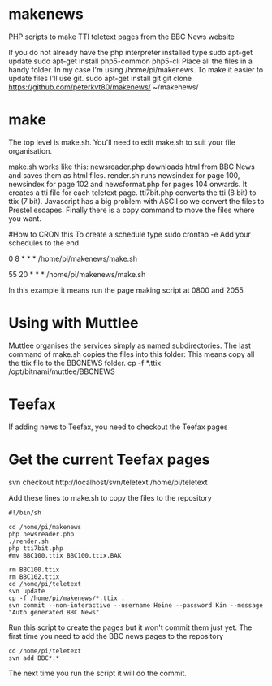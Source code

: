 # makenews
PHP scripts to make TTI teletext pages from the BBC News website

If you do not already have the php interpreter installed type
sudo apt-get update
sudo apt-get install php5-common php5-cli
Place all the files in a handy folder. In my case I'm using /home/pi/makenews.
To make it easier to update files I'll use git.
sudo apt-get install git
git clone https://github.com/peterkvt80/makenews/ ~/makenews/
# make
The top level is make.sh. You'll need to edit make.sh to suit your file organisation.

make.sh works like this:
newsreader.php downloads html from BBC News and saves them as html files.
render.sh runs newsindex for page 100, newsindex for page 102 and newsformat.php for pages 104 onwards. It creates a tti file for each teletext page.
tti7bit.php converts the tti (8 bit) to ttix (7 bit). Javascript has a big problem with ASCII so we convert the files to Prestel escapes.
Finally there is a copy command to move the files where you want.

#How to CRON this
To create a schedule type
sudo crontab -e
Add your schedules to the end

  0  8 * * * /home/pi/makenews/make.sh

  55 20 * * * /home/pi/makenews/make.sh
  
In this example it means run the page making script at 0800 and 2055.

# Using with Muttlee
Muttlee organises the services simply as named subdirectories. The last command of make.sh copies the files into this folder:
This means copy all the ttix file to the BBCNEWS folder.
cp -f *.ttix /opt/bitnami/muttlee/BBCNEWS

# Teefax
If adding news to Teefax, you need to checkout the Teefax pages 
# Get the current Teefax pages
svn checkout http://localhost/svn/teletext /home/pi/teletext

Add these lines to make.sh to copy the files to the repository

    #!/bin/sh

    cd /home/pi/makenews
    php newsreader.php
    ./render.sh
    php tti7bit.php
    #mv BBC100.ttix BBC100.ttix.BAK

    rm BBC100.ttix
    rm BBC102.ttix
    cd /home/pi/teletext
    svn update
    cp -f /home/pi/makenews/*.ttix .
    svn commit --non-interactive --username Heine --password Kin --message "Auto generated BBC News"


Run this script to create the pages but it won't commit them just yet.
The first time you need to add the BBC news pages to the repository

    cd /home/pi/teletext
    svn add BBC*.*
    
The next time you run the script it will do the commit.
    

